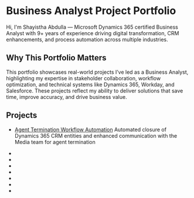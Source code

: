 # Business Analyst Project Portfolio

Hi, I'm Shayistha Abdulla — Microsoft Dynamics 365 certified Business Analyst with 9+ years of experience driving digital transformation, CRM enhancements, and process automation across multiple industries.

## Why This Portfolio Matters

This portfolio showcases real-world projects I’ve led as a Business Analyst, highlighting my expertise in stakeholder collaboration, workflow optimization, and technical systems like Dynamics 365, Workday, and Salesforce. These projects reflect my ability to deliver solutions that save time, improve accuracy, and drive business value.

## Projects

- [Agent Termination Workflow Automation](.crm_agent_termination_workflow)
  Automated closure of Dynamics 365 CRM entities and enhanced communication with the Media team for agent termination

-
-
-
-
-
-
-

